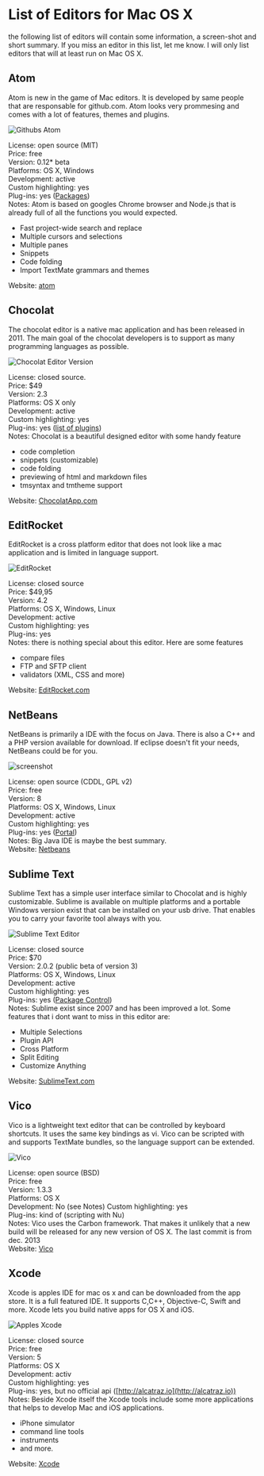 # List of Editors for Mac OS X

the following list of editors will contain some information, a screen-shot and short summary. If you miss an editor in this list, let me know. I will only list editors that will at least run on Mac OS X. 

## Atom 

Atom is new in the game of Mac editors. It is developed by same people that are responsable for github.com. Atom looks very prommesing and comes with a lot of features, themes and plugins.

![Githubs Atom](http://grafixmafia.net/files/editors/atom.png)

License: open source (MIT)      
Price: free       
Version: 0.12* beta       
Platforms: OS X, Windows      
Development: active     
Custom highlighting: yes     
Plug-ins: yes ([Packages](https://atom.io/packages))       
Notes: Atom is based on googles Chrome browser and Node.js that is already full of all the functions you would expected. 

- Fast project-wide search and replace 
- Multiple cursors and selections
- Multiple panes
- Snippets
- Code folding
- Import TextMate grammars and themes

Website: [atom](https://atom.io)     

## Chocolat

The chocolat editor is a native mac application and has been released in 2011. The main goal of the chocolat developers is to support as many programming languages as possible.  

![Chocolat Editor Version](http://grafixmafia.net/files/editors/chocolat.png)

License: closed source.     
Price: $49       
Version: 2.3          
Platforms: OS X only      
Development: active       
Custom highlighting: yes         
Plug-ins: yes ([list of plugins](http://mixins.chocolatapp.com/mixins/browse/))       
Notes: Chocolat is a beautiful designed editor with some handy feature

- code completion
- snippets (customizable)
- code folding
- previewing of html and markdown files
- tmsyntax and tmtheme support

Website: [ChocolatApp.com](https://chocolatapp.com)      

## EditRocket

EditRocket is a cross platform editor that does not look like a mac application and is limited in language support.

![EditRocket](http://grafixmafia.net/files/editors/EditRocket.png)

License: closed source     
Price: $49,95      
Version: 4.2       
Platforms: OS X, Windows, Linux       
Development: active      
Custom highlighting: yes     
Plug-ins: yes        
Notes: there is nothing special about this editor. Here are some features  

- compare files
- FTP and SFTP client
- validators (XML, CSS and more) 

Website: [EditRocket.com](http://www.editrocket.com)     

## NetBeans

NetBeans is primarily a IDE with the focus on Java. There is also a C++ and a PHP version available for download. If eclipse doesn't fit your needs, NetBeans could be for you.               
              
![screenshot](http://grafixmafia.net/files/editors/netbeans.png)

License: open source (CDDL, GPL v2)      
Price: free      
Version: 8       
Platforms: OS X, Windows, Linux     
Development: active     
Custom highlighting: yes      
Plug-ins: yes ([Portal](http://plugins.netbeans.org))      
Notes: Big Java IDE is maybe the best summary.      
Website: [Netbeans](https://netbeans.org)     


## Sublime Text

Sublime Text has a simple user interface similar to Chocolat and is highly customizable. Sublime is available on multiple platforms and a portable Windows version exist that can be installed on your usb drive. That enables you to carry your favorite tool always with you.

![Sublime Text Editor](http://grafixmafia.net/files/editors/SublimeText.png)

License: closed source      
Price: $70       
Version: 2.0.2 (public beta of version 3)       
Platforms: OS X, Windows, Linux      
Development: active       
Custom highlighting: yes     
Plug-ins: yes ([Package Control](https://sublime.wbond.net))      
Notes: Sublime exist since 2007 and has been improved a lot. Some features that i dont want to miss in this editor are:

- Multiple Selections
- Plugin API 
- Cross Platform
- Split Editing
- Customize Anything

Website: [SublimeText.com](http://www.sublimetext.com)     

## Vico
Vico is a lightweight text editor that can be controlled by keyboard shortcuts. It uses the same key bindings as vi. Vico can be scripted with and supports TextMate bundles, so the language support can be extended. 

![Vico](http://grafixmafia.net/files/editors/vico.png)

License: open source (BSD)      
Price: free      
Version: 1.3.3        
Platforms: OS X     
Development: No (see Notes)
Custom highlighting: yes      
Plug-ins: kind of (scripting with Nu)      
Notes: Vico uses the Carbon framework. That makes it unlikely that a new build will be released for any new version of OS X. The last commit is from dec. 2013     
Website: [Vico](http://blog.vicoapp.com)      


## Xcode

Xcode is apples IDE for mac os x and can be downloaded from the app store. It is a full featured IDE. It supports C,C++, Objective-C, Swift and more. Xcode lets you build native apps for OS X and iOS. 

![Apples Xcode](http://grafixmafia.net/files/editors/xcode.png)

License: closed source       
Price: free       
Version: 5       
Platforms: OS X     
Development: activ      
Custom highlighting: yes      
Plug-ins: yes, but no official api ([http://alcatraz.io](http://alcatraz.io))    
Notes: Beside Xcode itself the Xcode tools include some more applications that helps to develop Mac and iOS applications. 

- iPhone simulator
- command line tools
- instruments
- and more.

Website: [Xcode](https://developer.apple.com/xcode/)      













